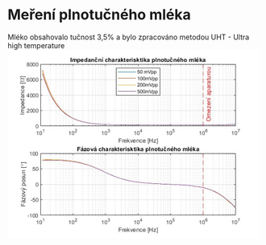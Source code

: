 # Meření plnotučného mléka 
Mléko obsahovalo tučnost 3,5% a bylo zpracováno metodou UHT - Ultra high temperature 
<img src="Frekveční%20charakteristik%20pln.%20mléka.jpg" alt="Frekveční charakteristika mléka" width="500"/>
